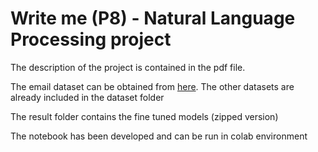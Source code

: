 # Write me (P8) - Natural Language Processing project

The description of the project is contained in the pdf file.

The email dataset can be obtained from [here](https://www.cs.cmu.edu/~enron/).
The other datasets are already included in the dataset folder

The result folder contains the fine tuned models (zipped version)

The notebook has been developed and can be run in colab environment
